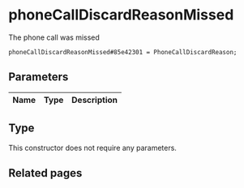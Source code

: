 # phoneCallDiscardReasonMissed
The phone call was missed

```
phoneCallDiscardReasonMissed#85e42301 = PhoneCallDiscardReason;
```

## Parameters
| Name | Type | Description |
| ---- | :----: | ----------- |


## Type
This constructor does not require any parameters.

## Related pages
